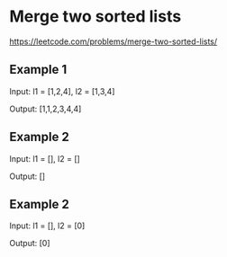 # Merge two sorted lists

https://leetcode.com/problems/merge-two-sorted-lists/

## Example 1
Input: l1 = [1,2,4], l2 = [1,3,4]

Output: [1,1,2,3,4,4]

## Example 2
Input: l1 = [], l2 = []

Output: []

## Example 2
Input: l1 = [], l2 = [0]

Output: [0]
